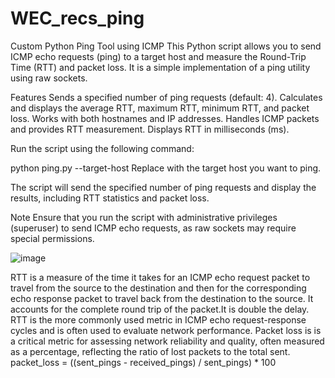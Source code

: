 # WEC_recs_ping

Custom Python Ping Tool using ICMP
This Python script allows you to send ICMP echo requests (ping) to a target host and measure the Round-Trip Time (RTT) and packet loss. It is a simple implementation of a ping utility using raw sockets.

Features
Sends a specified number of ping requests (default: 4).
Calculates and displays the average RTT, maximum RTT, minimum RTT, and packet loss.
Works with both hostnames and IP addresses.
Handles ICMP packets and provides RTT measurement.
Displays RTT in milliseconds (ms).

Run the script using the following command:

python ping.py --target-host <hostname or IP>
Replace <hostname or IP> with the target host you want to ping.

The script will send the specified number of ping requests and display the results, including RTT statistics and packet loss.

Note
Ensure that you run the script with administrative privileges (superuser) to send ICMP echo requests, as raw sockets may require special permissions.

![image](https://github.com/SupradhaBhat/WEC_recs_ping/assets/97398229/369fee72-c97b-446b-b8b8-8f40cc49fff9)

RTT is a measure of the time it takes for an ICMP echo request packet to travel from the source to the destination and then for the corresponding echo response packet to travel back from the destination to the source. It accounts for the complete round trip of the packet.It is double the delay. RTT is the more commonly used metric in ICMP echo request-response cycles and is often used to evaluate network performance.
Packet loss is is a critical metric for assessing network reliability and quality, often measured as a percentage, reflecting the ratio of lost packets to the total sent. 
packet_loss = ((sent_pings - received_pings) / sent_pings) * 100
